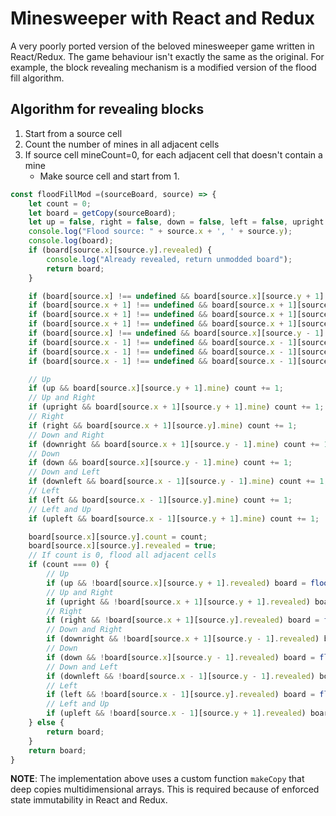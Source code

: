 # Minesweeper with React and Redux

A very poorly ported version of the beloved minesweeper game written in React/Redux. The game behaviour isn't exactly the same as the original. For example, the block revealing mechanism is a modified version of the flood fill algorithm.

## Algorithm for revealing blocks

1. Start from a source cell
2. Count the number of mines in all adjacent cells
3. If source cell mineCount=0, for each adjacent cell that doesn't contain a mine
	- Make source cell and start from 1.


```javascript
const floodFillMod =(sourceBoard, source) => {
	let count = 0;
	let board = getCopy(sourceBoard);
	let up = false, right = false, down = false, left = false, upright = false, upleft = false, downright = false, downleft = false;
	console.log("Flood source: " + source.x + ', ' + source.y);
	console.log(board);
	if (board[source.x][source.y].revealed) {
		console.log("Already revealed, return unmodded board");
		return board;
	}

	if (board[source.x] !== undefined && board[source.x][source.y + 1] !== undefined) up = true;
	if (board[source.x + 1] !== undefined && board[source.x + 1][source.y + 1] !== undefined) upright = true;
	if (board[source.x + 1] !== undefined && board[source.x + 1][source.y] !== undefined) right = true;
	if (board[source.x + 1] !== undefined && board[source.x + 1][source.y - 1] !== undefined) downright = true;
	if (board[source.x] !== undefined && board[source.x][source.y - 1] !== undefined) down = true;
	if (board[source.x - 1] !== undefined && board[source.x - 1][source.y - 1] !== undefined) downleft = true;
	if (board[source.x - 1] !== undefined && board[source.x - 1][source.y] !== undefined) left = true;
	if (board[source.x - 1] !== undefined && board[source.x - 1][source.y + 1] !== undefined) upleft = true;

	// Up
	if (up && board[source.x][source.y + 1].mine) count += 1;
	// Up and Right
	if (upright && board[source.x + 1][source.y + 1].mine) count += 1;
	// Right
	if (right && board[source.x + 1][source.y].mine) count += 1;
	// Down and Right
	if (downright && board[source.x + 1][source.y - 1].mine) count += 1;
	// Down
	if (down && board[source.x][source.y - 1].mine) count += 1;
	// Down and Left
	if (downleft && board[source.x - 1][source.y - 1].mine) count += 1;
	// Left
	if (left && board[source.x - 1][source.y].mine) count += 1;
	// Left and Up
	if (upleft && board[source.x - 1][source.y + 1].mine) count += 1;

	board[source.x][source.y].count = count;
	board[source.x][source.y].revealed = true;
	// If count is 0, flood all adjacent cells
	if (count === 0) {
		// Up
		if (up && !board[source.x][source.y + 1].revealed) board = floodFillMod(board, { x: source.x, y: source.y + 1 });
		// Up and Right
		if (upright && !board[source.x + 1][source.y + 1].revealed) board = floodFillMod(board, { x: source.x + 1, y: source.y + 1 });
		// Right
		if (right && !board[source.x + 1][source.y].revealed) board = floodFillMod(board, { x: source.x + 1, y: source.y });
		// Down and Right
		if (downright && !board[source.x + 1][source.y - 1].revealed) board = floodFillMod(board, { x: source.x + 1, y: source.y - 1 });
		// Down
		if (down && !board[source.x][source.y - 1].revealed) board = floodFillMod(board, { x: source.x, y: source.y - 1 });
		// Down and Left
		if (downleft && !board[source.x - 1][source.y - 1].revealed) board = floodFillMod(board, { x: source.x - 1, y: source.y - 1 });
		// Left
		if (left && !board[source.x - 1][source.y].revealed) board = floodFillMod(board, { x: source.x - 1, y: source.y });
		// Left and Up
		if (upleft && !board[source.x - 1][source.y + 1].revealed) board = floodFillMod(board, { x: source.x - 1, y: source.y + 1 });
	} else {
		return board;
	}
	return board;
}
```

**NOTE**: The implementation above uses a custom function `makeCopy` that deep copies multidimensional arrays. This is required because of enforced state immutability in React and Redux.
